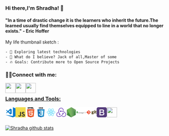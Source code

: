 ### Hi there,I'm Shradha! 👋

#### "In a time of drastic change it is the learners who inherit the future.The learned usually find themselves equipped to line in a world that no longer exists." - Eric Hoffer

 My life thumbnail sketch :

    - 🌱 Exploring latest technologies 
    - 🎇 What do I believe? Jack of all,Master of some
    - 🔥 Goals: Contribute more to Open Source Projects

###  🤝🏻Connect with me: 

<a href="https://www.linkedin.com/in/shradha-singh-41987713a/"><img align="left" height="32" width="32" src="https://cdn.jsdelivr.net/npm/simple-icons@v3/icons/linkedin.svg" />
<a href="https://github.com/shradha21"><img align="left" height="32" width="32" src="https://cdn.jsdelivr.net/npm/simple-icons@v3/icons/github.svg" />
<a href="mailto:shradhasingh2109@gmail.com"><img align="left" height="32" width="32" src="https://cdn.jsdelivr.net/npm/simple-icons@v3/icons/gmail.svg" />

<br/>

### Languages and Tools:

<img align="left" height="32" width="32" src="https://raw.githubusercontent.com/github/explore/80688e429a7d4ef2fca1e82350fe8e3517d3494d/topics/visual-studio-code/visual-studio-code.png" />
<img align="left" height="32" width="32" src="https://raw.githubusercontent.com/github/explore/80688e429a7d4ef2fca1e82350fe8e3517d3494d/topics/javascript/javascript.png" />
<img align="left" height="32" width="32" src="https://raw.githubusercontent.com/github/explore/80688e429a7d4ef2fca1e82350fe8e3517d3494d/topics/html/html.png" />
<img align="left" height="32" width="32" src="https://raw.githubusercontent.com/github/explore/80688e429a7d4ef2fca1e82350fe8e3517d3494d/topics/css/css.png" />
<img align="left" height="32" width="32" src="https://raw.githubusercontent.com/github/explore/80688e429a7d4ef2fca1e82350fe8e3517d3494d/topics/react/react.png" />
<img align="left" height="32" width="32" src="https://raw.githubusercontent.com/github/explore/80688e429a7d4ef2fca1e82350fe8e3517d3494d/topics/redux/redux.png" />
<img align="left" height="32" width="32" src="https://raw.githubusercontent.com/github/explore/80688e429a7d4ef2fca1e82350fe8e3517d3494d/topics/nodejs/nodejs.png" />
<img align="left" height="32" width="32" src="https://raw.githubusercontent.com/github/explore/80688e429a7d4ef2fca1e82350fe8e3517d3494d/topics/mongodb/mongodb.png" />
<img align="left" height="32" width="32" src="https://raw.githubusercontent.com/github/explore/80688e429a7d4ef2fca1e82350fe8e3517d3494d/topics/git/git.png" />
<img align="left" height="32" width="32" src="https://raw.githubusercontent.com/github/explore/80688e429a7d4ef2fca1e82350fe8e3517d3494d/topics/bootstrap/bootstrap.png" />
<img align="left" height="32" width="32" src="https://cdn.jsdelivr.net/npm/simple-icons@v3/icons/github.svg" />

<br/>
<br/>

###
[![Shradha github stats](https://github-readme-stats.vercel.app/api?username=shradha21)](https://github.com/shradha21/github-readme-stats)
